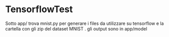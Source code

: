 # TensorflowTest


Sotto app/ trova mnist.py per generare i files da utilizzare su tensorflow e la cartella con gli zip del dataset MNIST .
gli output sono in app/model
